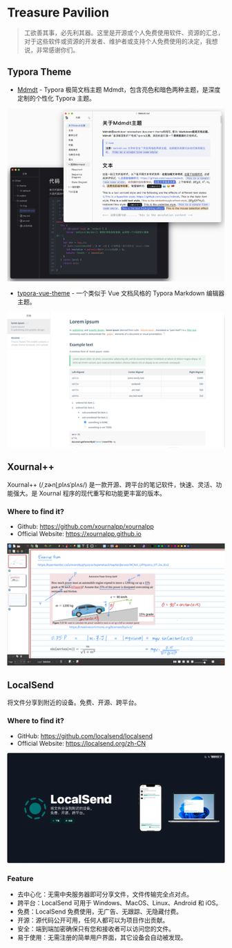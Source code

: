 # Treasure Pavilion

> 工欲善其事，必先利其器。这里是开源或个人免费使用软件、资源的汇总，对于这些软件或资源的开发者、维护者或支持个人免费使用的决定，我想说，非常感谢你们。

## Typora Theme

* [Mdmdt](./TyporaTheme/Mdmdt) - Typora 极简文档主题 Mdmdt，包含亮色和暗色两种主题，是深度定制的个性化 Typora 主题。

![](img/TyporaTheme/mdmdt.png)

* [typora-vue-theme](./TyporaTheme/typora-vue-theme) - 一个类似于 Vue 文档风格的 Typora Markdown 编辑器主题。

![](img/TyporaTheme/typora-vue-theme.png)

## Xournal++

Xournal++ (/ˌzɚnl̟ˌplʌsˈplʌs/) 是一款开源、跨平台的笔记软件，快速、灵活、功能强大。是 Xournal 程序的现代重写和功能更丰富的版本。

### Where to find it?

* Github: https://github.com/xournalpp/xournalpp
* Official Website: https://xournalpp.github.io

![](img/Xournalpp/xournalpp.png)

## LocalSend

将文件分享到附近的设备。免费、开源、跨平台。

### Where to find it?

* GitHub: https://github.com/localsend/localsend
* Official Website: https://localsend.org/zh-CN

![](img/LocalSend/LocalSend.png)

### Feature

* 去中心化：无需中央服务器即可分享文件，文件传输完全点对点。
* 跨平台：LocalSend 可用于 Windows、MacOS、Linux、Android 和 iOS。
* 免费：LocalSend 免费使用，无广告、无跟踪、无隐藏付费。
* 开源：源代码公开可用，任何人都可以为项目作出贡献。
* 安全：端到端加密确保只有您和接收者可以访问您的文件。
* 易于使用：无需注册的简单用户界面，其它设备会自动被发现。
